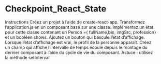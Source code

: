 # Checkpoint_React_State
Instructions Créez un projet à l’aide de create-react-app. Transformez l’application.js en un composant basé sur une classe. Implémentez un état pour cette classe contenant un Person ={ fullName,bio, imgSrc, profession} et un booléen shows. Ajoutez un bouton qui bascule l’état d’affichage. Lorsque l’état d’affichage est vrai, le profil de la personne apparaît. Créez un champ qui affiche l’intervalle de temps écoulé depuis le montage du dernier composant à l’aide du cycle de vie du composant. Astuce : utilisez la méthode setInterval.
